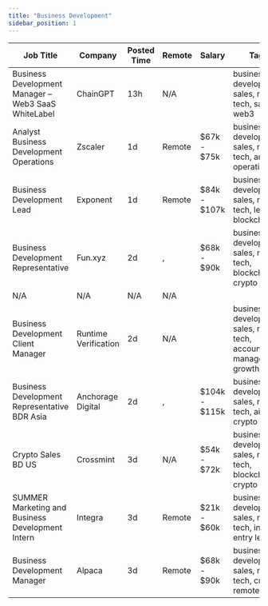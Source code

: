 ```yaml
---
title: "Business Development"
sidebar_position: 1
---
```


| Job Title | Company | Posted Time | Remote | Salary | Tags | Apply Link |
|-----------|---------|-------------|--------|--------|------|------------|
| Business Development Manager – Web3 SaaS WhiteLabel | ChainGPT | 13h | N/A |  | business development, sales, non tech, saas, web3 | [Apply](https://web3.career/business-development-manager-web3-saas-white-label-chaingpt/136080) |
| Analyst Business Development Operations | Zscaler | 1d | Remote | $67k - $75k | business development, sales, non tech, analyst, operations | [Apply](https://web3.career/analyst-business-development-operations-zscaler/135322) |
| Business Development Lead | Exponent | 1d | Remote | $84k - $107k | business development, sales, non tech, lead, blockchain | [Apply](https://web3.career/business-development-lead-exponent/134634) |
| Business Development Representative | Fun.xyz | 2d | , | $68k - $90k | business development, sales, non tech, blockchain, crypto | [Apply](https://web3.career/business-development-representative-fun-xyz/134497) |
| N/A | N/A | N/A | N/A |  |  | [Apply](https://web3.career/metana) |
| Business Development Client Manager | Runtime Verification | 2d | N/A |  | business development, sales, non tech, account manager, growth | [Apply](https://web3.career/business-development-client-manager-runtime-verification/134232) |
| Business Development Representative BDR Asia | Anchorage Digital | 2d | , | $104k - $115k | business development, sales, non tech, ai, crypto | [Apply](https://web3.career/business-development-representative-bdr-asia-anchorage/134199) |
| Crypto Sales BD US | Crossmint | 3d | N/A | $54k - $72k | business development, sales, non tech, blockchain, crypto | [Apply](https://web3.career/crypto-sales-bd-us-crossmint/133806) |
| SUMMER Marketing and Business Development Intern | Integra | 3d | Remote | $21k - $60k | business development, sales, non tech, intern, entry level | [Apply](https://web3.career/summer-marketing-and-business-development-intern-integra/95750) |
| Business Development Manager | Alpaca | 3d | Remote | $68k - $90k | business development, sales, non tech, crypto, remote | [Apply](https://web3.career/business-development-manager-alpaca/104042) |
